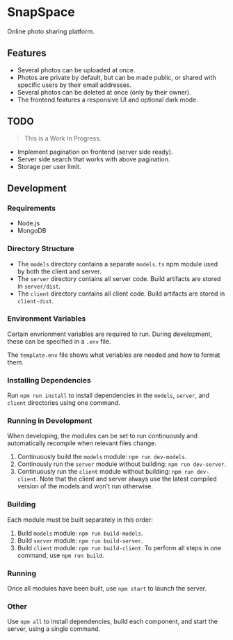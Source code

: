 # SnapSpace
Online photo sharing platform.

## Features

- Several photos can be uploaded at once.
- Photos are private by default, but can be made public, or shared with specific users by their email addresses.
- Several photos can be deleted at once (only by their owner).
- The frontend features a responsive UI and optional dark mode.

## TODO
> This is a Work In Progress.
- Implement pagination on frontend (server side ready).
- Server side search that works with above pagination.
- Storage per user limit.

## Development

### Requirements

- Node.js
- MongoDB

### Directory Structure

- The `models` directory contains a separate `models.ts` npm module used by both the client and server.
- The `server` directory contains all server code. Build artifacts are stored in `server/dist`.
- The `client` directory contains all client code. Build artifacts are stored in `client-dist`.

### Environment Variables
Certain envrionment variables are required to run. During development, these can be specified in a `.env` file.

The `template.env` file shows what veriables are needed and how to format them.

### Installing Dependencies
Run `npm run install` to install dependencies in the `models`, `server`, and `client` directories using one command.

### Running in Development
When developing, the modules can be set to run continuously and automatically recompile when relevant files change.
1. Continuously build the `models` module: `npm run dev-models`.
2. Continously run the `server` module without building: `npm run dev-server`.
3. Continuously run the `client` module without building: `npm run dev-client`.
Note that the client and server always use the latest compiled version of the models and won't run otherwise.

### Building
Each module must be built separately in this order:
1. Build `models` module: `npm run build-models`.
2. Build `server` module: `npm run build-server`.
3. Build `client` module: `npm run build-client`.
To perform all steps in one command, use `npm run build`.

### Running
Once all modules have been built, use `npm start` to launch the server.

### Other
Use `npm all` to install dependencies, build each component, and start the server, using a single command.

